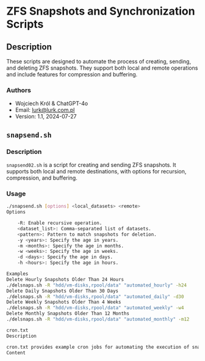 # ZFS Snapshots and Synchronization Scripts

## Description

These scripts are designed to automate the process of creating, sending, and deleting ZFS snapshots. They support both local and remote operations and include features for compression and buffering.

### Authors

- Wojciech Król & ChatGPT-4o
- Email: lurk@lurk.com.pl
- Version: 1.1, 2024-07-27

## `snapsend.sh`

### Description

`snapsend02.sh` is a script for creating and sending ZFS snapshots. It supports both local and remote destinations, with options for recursion, compression, and buffering.

### Usage

```bash
./snapsend.sh [options] <local_datasets> <remote>
Options

    -R: Enable recursive operation.
    <dataset_list>: Comma-separated list of datasets.
    <pattern>: Pattern to match snapshots for deletion.
    -y <years>: Specify the age in years.
    -m <months>: Specify the age in months.
    -w <weeks>: Specify the age in weeks.
    -d <days>: Specify the age in days.
    -h <hours>: Specify the age in hours.

Examples
Delete Hourly Snapshots Older Than 24 Hours
./delsnaps.sh -R "hdd/vm-disks,rpool/data" "automated_hourly" -h24
Delete Daily Snapshots Older Than 30 Days
./delsnaps.sh -R "hdd/vm-disks,rpool/data" "automated_daily" -d30
Delete Weekly Snapshots Older Than 4 Weeks
./delsnaps.sh -R "hdd/vm-disks,rpool/data" "automated_weekly" -w4
Delete Monthly Snapshots Older Than 12 Months
./delsnaps.sh -R "hdd/vm-disks,rpool/data" "automated_monthly" -m12

cron.txt
Description

cron.txt provides example cron jobs for automating the execution of snapsend.sh and delsnaps.sh.
Content






